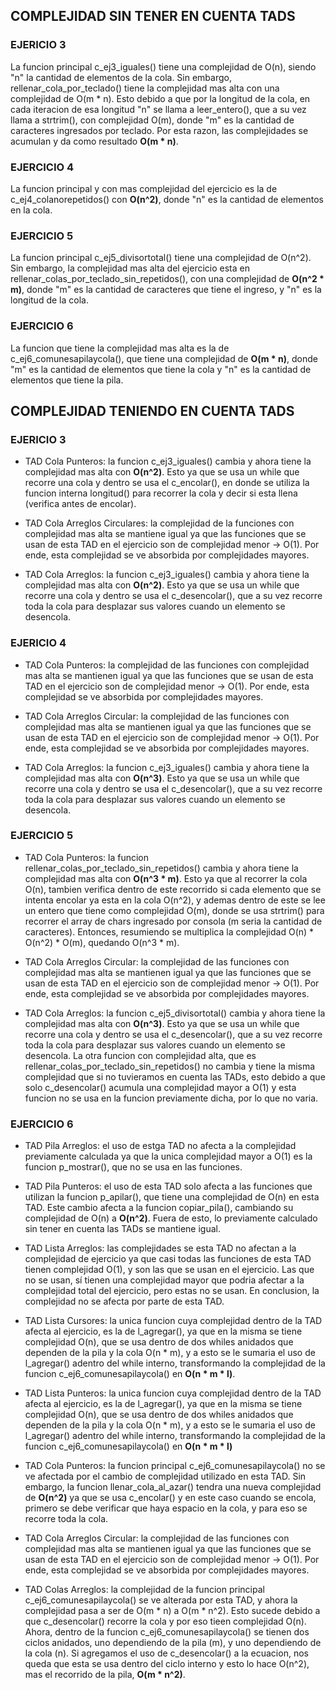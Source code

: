 ## COMPLEJIDAD SIN TENER EN CUENTA TADS

### EJERICIO 3
La funcion principal c_ej3_iguales() tiene una complejidad de O(n), siendo "n" la cantidad de elementos de la cola.
Sin embargo, rellenar_cola_por_teclado() tiene la complejidad mas alta con una complejidad de O(m * n). Esto debido a que
por la longitud de la cola, en cada iteracion de esa longitud "n" se llama a leer_entero(), que a su vez llama a strtrim(),
con complejidad O(m), donde "m" es la cantidad de caracteres ingresados por teclado.
Por esta razon, las complejidades se acumulan y da como resultado **O(m * n)**.

### EJERCICIO 4
La funcion principal y con mas complejidad del ejercicio es la de c_ej4_colanorepetidos() con **O(n^2)**, donde "n"
es la cantidad de elementos en la cola.

### EJERCICIO 5
La funcion principal c_ej5_divisortotal() tiene una complejidad de O(n^2). Sin embargo, la complejidad
mas alta del ejercicio esta en rellenar_colas_por_teclado_sin_repetidos(), con una complejidad de **O(n^2 * m)**, donde
"m" es la cantidad de caracteres que tiene el ingreso, y "n" es la longitud de la cola. 

### EJERCICIO 6
La funcion que tiene la complejidad mas alta es la de c_ej6_comunesapilaycola(), que tiene una complejidad de **O(m * n)**,
donde "m" es la cantidad de elementos que tiene la cola y "n" es la cantidad de elementos que tiene la pila.



## COMPLEJIDAD TENIENDO EN CUENTA TADS

### EJERICIO 3
- TAD Cola Punteros: la funcion c_ej3_iguales() cambia y ahora tiene la complejidad mas alta con **O(n^2)**. Esto ya que se usa un while que recorre una cola y dentro se usa el c_encolar(), en donde se utiliza la funcion interna longitud() para recorrer la cola y decir si esta llena (verifica antes de encolar).

- TAD Cola Arreglos Circulares: la complejidad de la funciones con complejidad mas alta se mantiene igual ya que las funciones que se usan de esta TAD en el ejercicio son de complejidad menor -> O(1). Por ende, esta complejidad se ve absorbida por complejidades mayores.

- TAD Cola Arreglos: la funcion c_ej3_iguales() cambia y ahora tiene la complejidad mas alta con **O(n^2)**. Esto ya que se usa un while que recorre una cola y dentro se usa el c_desencolar(), que a su vez recorre toda la cola para desplazar sus valores cuando un elemento se desencola.

### EJERICIO 4
- TAD Cola Punteros: la complejidad de las funciones con complejidad mas alta se mantienen igual ya que las funciones que se usan de esta TAD en el ejercicio son de complejidad menor -> O(1). Por ende, esta complejidad se ve absorbida por complejidades mayores.

- TAD Cola Arreglos Circular: la complejidad de las funciones con complejidad mas alta se mantienen igual ya que las funciones que se usan de esta TAD en el ejercicio son de complejidad menor -> O(1). Por ende, esta complejidad se ve absorbida por complejidades mayores.

- TAD Cola Arreglos: la funcion c_ej3_iguales() cambia y ahora tiene la complejidad mas alta con **O(n^3)**. Esto ya que se usa un while que recorre una cola y dentro se usa el c_desencolar(), que a su vez recorre toda la cola para desplazar sus valores cuando un elemento se desencola.

### EJERCICIO 5
- TAD Cola Punteros: la funcion rellenar_colas_por_teclado_sin_repetidos() cambia y ahora tiene la complejidad mas alta con **O(n^3 * m)**. Esto ya que al recorrer la cola O(n), tambien verifica dentro de este recorrido si cada elemento que se intenta encolar ya esta en la cola O(n^2), y ademas dentro de este se lee un entero que tiene como complejidad O(m), donde se usa strtrim() para recorrer el array de chars ingresado por consola (m seria la cantidad de caracteres). Entonces, resumiendo se multiplica la complejidad O(n) * O(n^2) * O(m), quedando O(n^3 * m).

- TAD Cola Arreglos Circular: la complejidad de las funciones con complejidad mas alta se mantienen igual ya que las funciones que se usan de esta TAD en el ejercicio son de complejidad menor -> O(1). Por ende, esta complejidad se ve absorbida por complejidades mayores.

- TAD Cola Arreglos: la funcion c_ej5_divisortotal() cambia y ahora tiene la complejidad mas alta con **O(n^3)**. Esto ya que se usa un while que recorre una cola y dentro se usa el c_desencolar(), que a su vez recorre toda la cola para desplazar sus valores cuando un elemento se desencola. La otra funcion con complejidad alta, que es rellenar_colas_por_teclado_sin_repetidos() no cambia y tiene la misma complejidad que si no tuvieramos en cuenta las TADs, esto debido a que solo c_desencolar() acumula una complejidad mayor a O(1) y esta funcion no se usa en la funcion previamente dicha, por lo que no varia.

### EJERCICIO 6
- TAD Pila Arreglos: el uso de estga TAD no afecta a la complejidad previamente calculada ya que la unica complejidad mayor a O(1) es la funcion p_mostrar(), que no se usa en las funciones.

- TAD Pila Punteros: el uso de esta TAD solo afecta a las funciones que utilizan la funcion p_apilar(), que tiene una complejidad de O(n) en esta TAD. Este cambio afecta a la funcion copiar_pila(), cambiando su complejidad de O(n) a **O(n^2)**. Fuera de esto, lo previamente calculado sin tener en cuenta las TADs se mantiene igual.

- TAD Lista Arreglos: las complejidades se esta TAD no afectan a la complejidad de ejercicio ya que casi todas las funciones de esta TAD tienen complejidad O(1), y son las que se usan en el ejercicio. Las que no se usan, sí tienen una complejidad mayor que podria afectar a la complejidad total del ejercicio, pero estas no se usan. En conclusion, la complejidad no se afecta por parte de esta TAD.

- TAD Lista Cursores: la unica funcion cuya complejidad dentro de la TAD afecta al ejercicio, es la de l_agregar(), ya que en la misma se tiene complejidad O(n), que se usa dentro de dos whiles anidados que dependen de la pila y la cola O(n * m), y a esto se le sumaria el uso de l_agregar() adentro del while interno, transformando la complejidad de la funcion c_ej6_comunesapilaycola() en **O(n * m * l)**.

- TAD Lista Punteros: la unica funcion cuya complejidad dentro de la TAD afecta al ejercicio, es la de l_agregar(), ya que en la misma se tiene complejidad O(n), que se usa dentro de dos whiles anidados que dependen de la pila y la cola O(n * m), y a esto se le sumaria el uso de l_agregar() adentro del while interno, transformando la complejidad de la funcion c_ej6_comunesapilaycola() en **O(n * m * l)**

- TAD Cola Punteros: la funcion principal c_ej6_comunesapilaycola() no se ve afectada por el cambio de complejidad utilizado en esta TAD. Sin embargo, la funcion llenar_cola_al_azar() tendra una nueva complejidad de **O(n^2)** ya que se usa c_encolar() y en este caso cuando se encola, primero se debe verificar que haya espacio en la cola, y para eso se recorre toda la cola.

- TAD Cola Arreglos Circular: la complejidad de las funciones con complejidad mas alta se mantienen igual ya que las funciones que se usan de esta TAD en el ejercicio son de complejidad menor -> O(1). Por ende, esta complejidad se ve absorbida por complejidades mayores.

- TAD Colas Arreglos: la complejidad de la funcion principal c_ej6_comunesapilaycola() se ve alterada por esta TAD, y ahora la complejidad pasa a ser de O(m * n) a O(m * n^2). Esto sucede debido a que c_desencolar() recorre la cola y por eso tieen complejidad O(n). Ahora, dentro de la funcion c_ej6_comunesapilaycola() se tienen dos ciclos anidados, uno dependiendo de la pila (m), y uno dependiendo de la cola (n). Si agregamos el uso de c_desencolar() a la ecuacion, nos queda que esta se usa dentro del ciclo interno y esto lo hace O(n^2), mas el recorrido de la pila, **O(m * n^2)**.
